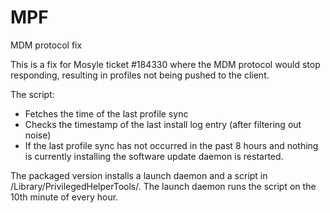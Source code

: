 # MPF
MDM protocol fix

This is a fix for Mosyle ticket #184330 where the MDM protocol would stop responding, resulting in profiles not being pushed to the client.

The script:
* Fetches the time of the last profile sync
* Checks the timestamp of the last install log entry (after filtering out noise)
* If the last profile sync has not occurred in the past 8 hours and nothing is currently installing the software update daemon is restarted.

The packaged version installs a launch daemon and a script in /Library/PrivilegedHelperTools/. The launch daemon runs the script on the 10th minute of every hour.

